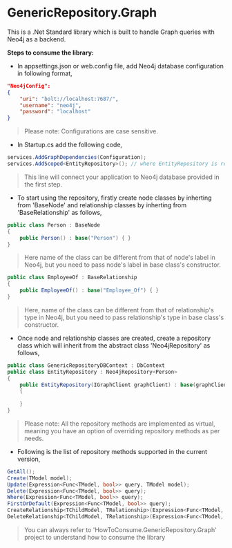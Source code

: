 # GenericRepository.Graph
This is a .Net Standard library which is built to handle Graph queries with Neo4j as a backend.

**Steps to consume the library:**

- In appsettings.json or web.config file, add Neo4j database configuration in following format,

```json
"Neo4jConfig": 
{
    "uri": "bolt://localhost:7687/",
    "username": "neo4j",
    "password": "localhost"
}
```
> Please note: Configurations are case sensitive.

- In Startup.cs add the following code,

```csharp
services.AddGraphDependencies(Configuration);
services.AddScoped<EntityRepository>(); // where EntityRepository is repository class, refer point 4
```
> This line will connect your application to Neo4j database provided in the first step.

- To start using the repository, firstly create node classes by inherting from 'BaseNode' and relationship classes by inherting from 'BaseRelationship' as follows,

```csharp
public class Person : BaseNode
{
    public Person() : base("Person") { }
}
```
> Here name of the class can be different from that of node's label in Neo4j, but you need to pass node's label in base class's constructor.

```csharp
public class EmployeeOf : BaseRelationship
{
    public EmployeeOf() : base("Employee_Of") { }
}
```
> Here, name of the class can be different from that of relationship's type in Neo4j, but you need to pass relationship's type in base class's constructor.

- Once node and relationship classes are created, create a repository class which will inherit from the abstract class 'Neo4jRepository' as follows,

```csharp
public class GenericRepositoryDBContext : DbContext
public class EntityRepository : Neo4jRepository<Person>
{
    public EntityRepository(IGraphClient graphClient) : base(graphClient)
    {
    
    }
}
```

> Please note: All the repository methods are implemented as virtual, meaning you have an option of overriding repository methods as per needs.

- Following is the list of repository methods supported in the current version,

```csharp
GetAll();
Create(TModel model);
Update(Expression<Func<TModel, bool>> query, TModel model);
Delete(Expression<Func<TModel, bool>> query);
Where(Expression<Func<TModel, bool>> query);
FirstOrDefault(Expression<Func<TModel, bool>> query);
CreateRelationship<TChildModel, TRelationship>(Expression<Func<TModel, bool>> parentQuery, Expression<Func<TChildModel, bool>> childQuery, TRelationship relationship);
DeleteRelationship<TChildModel, TRelationship>(Expression<Func<TModel, bool>> parentQuery, Expression<Func<TChildModel, bool>> childQuery, TRelationship relationship);
```

> You can always refer to 'HowToConsume.GenericRepository.Graph' project to understand how to consume the library

